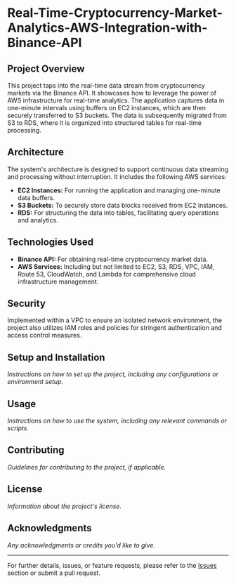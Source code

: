 # Real-Time-Cryptocurrency-Market-Analytics-AWS-Integration-with-Binance-API

## Project Overview
This project taps into the real-time data stream from cryptocurrency markets via the Binance API. It showcases how to leverage the power of AWS infrastructure for real-time analytics. The application captures data in one-minute intervals using buffers on EC2 instances, which are then securely transferred to S3 buckets. The data is subsequently migrated from S3 to RDS, where it is organized into structured tables for real-time processing.

## Architecture
The system's architecture is designed to support continuous data streaming and processing without interruption. It includes the following AWS services:
- **EC2 Instances:** For running the application and managing one-minute data buffers.
- **S3 Buckets:** To securely store data blocks received from EC2 instances.
- **RDS:** For structuring the data into tables, facilitating query operations and analytics.

## Technologies Used
- **Binance API:** For obtaining real-time cryptocurrency market data.
- **AWS Services:** Including but not limited to EC2, S3, RDS, VPC, IAM, Route 53, CloudWatch, and Lambda for comprehensive cloud infrastructure management.

## Security
Implemented within a VPC to ensure an isolated network environment, the project also utilizes IAM roles and policies for stringent authentication and access control measures.

## Setup and Installation
*Instructions on how to set up the project, including any configurations or environment setup.*

## Usage
*Instructions on how to use the system, including any relevant commands or scripts.*

## Contributing
*Guidelines for contributing to the project, if applicable.*

## License
*Information about the project's license.*

## Acknowledgments
*Any acknowledgments or credits you'd like to give.*

---

For further details, issues, or feature requests, please refer to the [Issues](https://github.com/yourusername/yourrepository/issues) section or submit a pull request.
